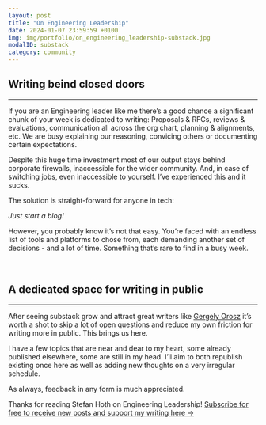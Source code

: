 ```yaml
---
layout: post
title: "On Engineering Leadership"
date: 2024-01-07 23:59:59 +0100
img: img/portfolio/on_engineering_leadership-substack.jpg
modalID: substack
category: community
---
```


## Writing beind closed doors

<hr class="star-primary">

If you are an Engineering leader like me there’s a good chance a significant chunk of your week is dedicated to writing: Proposals & RFCs, reviews & evaluations, communication all across the org chart, planning & alignments, etc. We are busy explaining our reasoning, convicing others or documenting certain expectations.

Despite this huge time investment most of our output stays behind corporate firewalls, inaccessible for the wider community. And, in case of switching jobs, even inaccessible to yourself. I’ve experienced this and it sucks.

The solution is straight-forward for anyone in tech:

<i>Just start a blog!</i>

However, you probably know it’s not that easy. You’re faced with an endless list of tools and platforms to chose from, each demanding another set of decisions - and a lot of time. Something that’s rare to find in a busy week.
<br><br><br>

## A dedicated space for writing in public

<hr class="star-primary">

After seeing substack grow and attract great writers like [Gergely Orosz](https://substack.com/@pragmaticengineer) it’s worth a shot to skip a lot of open questions and reduce my own friction for writing more in public. This brings us here.

I have a few topics that are near and dear to my heart, some already published elsewhere, some are still in my head. I’ll aim to both republish existing once here as well as adding new thoughts on a very irregular schedule.

As always, feedback in any form is much appreciated.

Thanks for reading Stefan Hoth on Engineering Leadership! [Subscribe for free to receive new posts and support my writing here →](https://stefanhoth.substack.com/)


